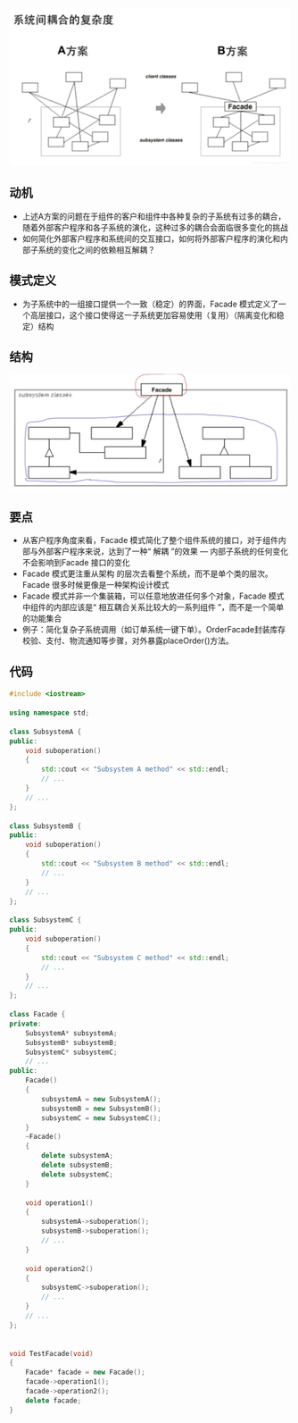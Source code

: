 ![在这里插入图片描述](./pics/%E9%97%A8%E9%9D%A2%E6%A8%A1%E5%BC%8F2.jpeg)

## 动机
* 上述A方案的问题在于组件的客户和组件中各种复杂的子系统有过多的耦合，随着外部客户程序和各子系统的演化，这种过多的耦合会面临很多变化的挑战
* 如何简化外部客户程序和系统间的交互接口，如何将外部客户程序的演化和内部子系统的变化之间的依赖相互解耦？

## 模式定义
* 为子系统中的一组接口提供一个一致（稳定）的界面，Facade 模式定义了一个高层接口，这个接口使得这一子系统更加容易使用（复用）（隔离变化和稳定）结构

## 结构

![在这里插入图片描述](./pics/%E9%97%A8%E9%9D%A2%E6%A8%A1%E5%BC%8F.jpeg)

## 要点
* 从客户程序角度来看，Facade 模式简化了整个组件系统的接口，对于组件内部与外部客户程序来说，达到了一种“ 解耦 ”的效果 — 内部子系统的任何变化不会影响到Facade 接口的变化
* Facade 模式更注重从架构 的层次去看整个系统，而不是单个类的层次。Facade 很多时候更像是一种架构设计模式
* Facade 模式并非一个集装箱，可以任意地放进任何多个对象，Facade 模式中组件的内部应该是“ 相互耦合关系比较大的一系列组件 ”，而不是一个简单的功能集合
* 例子：简化复杂子系统调用（如订单系统一键下单）。OrderFacade封装库存校验、支付、物流通知等步骤，对外暴露placeOrder()方法。

## 代码

```cpp
#include <iostream>

using namespace std;

class SubsystemA {
public:
    void suboperation()
    {
        std::cout << "Subsystem A method" << std::endl;
        // ...
    }
    // ...
};

class SubsystemB {
public:
    void suboperation()
    {
        std::cout << "Subsystem B method" << std::endl;
        // ...
    }
    // ...
};

class SubsystemC {
public:
    void suboperation()
    {
        std::cout << "Subsystem C method" << std::endl;
        // ...
    }
    // ...
};

class Facade {
private:
    SubsystemA* subsystemA;
    SubsystemB* subsystemB;
    SubsystemC* subsystemC;
    // ...
public:
    Facade()
    {
        subsystemA = new SubsystemA();
        subsystemB = new SubsystemB();
        subsystemC = new SubsystemC();
    }
    ~Facade()
    {
        delete subsystemA;
        delete subsystemB;
        delete subsystemC;
    }

    void operation1()
    {
        subsystemA->suboperation();
        subsystemB->suboperation();
        // ...
    }

    void operation2()
    {
        subsystemC->suboperation();
        // ...
    }
    // ...
};


void TestFacade(void)
{
    Facade* facade = new Facade();
    facade->operation1();
    facade->operation2();
    delete facade;
}
```